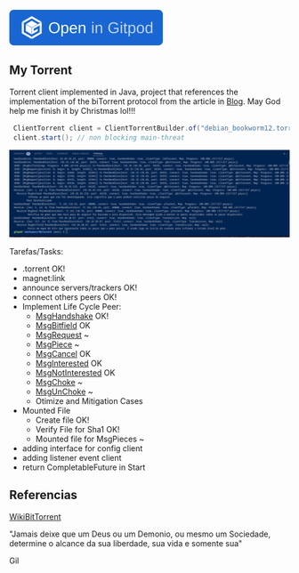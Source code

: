 [![Testar no Browser](https://raw.githubusercontent.com/gilberto-009199/JAgendaWeb/master/gitpod.svg)](https://gitpod.io#https://github.com/gilberto-009199/MyTorrent)
## My Torrent

  Torrent client implemented in Java, project that references the implementation of the biTorrent protocol from the article in [Blog](https://app.gitbook.com/@gilberto-tec/s/blog/java/torrent-client).
  May God help me finish it by Christmas lol!!!

   ```java
    ClientTorrent client = ClientTorrentBuilder.of("debian_bookworm12.torrent").build();
    client.start(); // non blocking main-threat
   ```
   
   ![Tela inicial](./terminal.gif)

Tarefas/Tasks:
+ .torrent OK!
+ magnet:link
+ announce servers/trackers OK!
+ connect others peers OK!
+ Implement Life Cycle Peer:
     + [MsgHandshake](./src/main/java/org/voyager/torrent/client/net/messages/MsgHandShake.java)     OK!
     + [MsgBitfield](./src/main/java/org/voyager/torrent/client/net/messages/MsgBitfield.java)      OK
     + [MsgRequest](./src/main/java/org/voyager/torrent/client/net/messages/MsgRequest.java)       ~
     + [MsgPiece](./src/main/java/org/voyager/torrent/client/net/messages/MsgPiece.java)              ~
     + [MsgCancel](./src/main/java/org/voyager/torrent/client/net/messages/MsgCancel.java) OK
     + [MsgInterested](./src/main/java/org/voyager/torrent/client/net/messages/MsgInterested.java) OK
     + [MsgNotInterested](./src/main/java/org/voyager/torrent/client/net/messages/MsgNotInterested.java) OK
     + [MsgChoke](./src/main/java/org/voyager/torrent/client/net/messages/MsgChoke.java)  ~
     + [MsgUnChoke](./src/main/java/org/voyager/torrent/client/net/messages/MsgUnChoke.java) ~
     + Otimize and Mitigation Cases
+ Mounted File
     + Create file OK!
     + Verify File for Sha1 OK!
     + Mounted file for MsgPieces ~
+ adding interface for config client
+ adding listener event client
+ return CompletableFuture in Start

## Referencias

[WikiBitTorrent](https://wiki.theory.org/Main_Page)
	
	
"Jamais deixe que um Deus ou um Demonio, ou mesmo um Sociedade, determine o alcance da sua liberdade, sua vida e somente sua"

Gil


